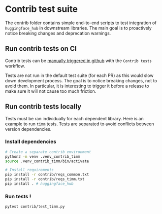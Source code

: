 # Contrib test suite

The contrib folder contains simple end-to-end scripts to test integration of `huggingface_hub` in downstream libraries. The main goal is to proactively notice breaking changes and deprecation warnings.

## Run contrib tests on CI

Contrib tests can be [manually triggered in github](https://github.com/huggingface/huggingface_hub/actions) with the `Contrib tests` workflow.

Tests are not run in the default test suite (for each PR) as this would slow down development process. The goal is to notice breaking changes, not to avoid them. In particular, it is interesting to trigger it before a release to make sure it will not cause too much friction.

## Run contrib tests locally

Tests must be ran individually for each dependent library. Here is an example to run
`timm` tests. Tests are separated to avoid conflicts between version dependencies.

### Install dependencies

```sh
# Create a separate contrib environment
python3 -m venv .venv_contrib_timm
source .venv_contrib_timm/bin/activate

# Install requirements
pip install -r contrib/reqs_common.txt
pip install -r contrib/reqs_timm.txt
pip install . # huggingface_hub
```

### Run tests !

```
pytest contrib/test_timm.py
```